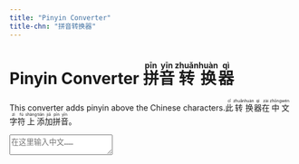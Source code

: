 ```yaml
---
title: "Pinyin Converter"
title-chn: "拼音转换器"
---
```


<style>
    .output {
        font-size: 2.25em; line-height: 2em; margin-top: 1em;
    }
</style>

# <span class="eng"> Pinyin Converter </span><span class="chn"> <ruby>拼<rt>pīn</rt></ruby><ruby>音<rt>yīn</rt></ruby><ruby>转<rt>zhuǎn</rt></ruby><ruby>换<rt>huàn</rt></ruby><ruby>器<rt>qì</rt></ruby> </span>


<span class="eng"> This converter adds pinyin above the Chinese characters.  </span><span class="chn"> <ruby>此<rt>cǐ</rt></ruby><ruby>转<rt>zhuǎn</rt></ruby><ruby>换<rt>huàn</rt></ruby><ruby>器<rt>qì</rt></ruby><ruby>在<rt>zài</rt></ruby><ruby>中<rt>zhōng</rt></ruby><ruby>文<rt>wén</rt></ruby><ruby>字<rt>zì</rt></ruby><ruby>符<rt>fú</rt></ruby><ruby>上<rt>shàng</rt></ruby><ruby>添<rt>tiān</rt></ruby><ruby>加<rt>jiā</rt></ruby><ruby>拼<rt>pīn</rt></ruby><ruby>音<rt>yīn</rt></ruby><ruby>。</ruby> </span>

<script src="pinyin.js"></script>

<textarea id="textarea" placeholder="在这里输入中文……"></textarea>
<div class="output" id="output"></div>

<script>
    function isChinese(char) {
      return /[\u4e00-\u9fa5]/.test(char);
    }

    window.addEventListener('DOMContentLoaded', function() {
      const input = document.getElementById('input');
      const output = document.getElementById('output');

      function convertToRubyPerCharWithContext(str) {
        // Get per-character pinyin, context aware
        const pinyinArr = window.pinyinPro.pinyin(str, {
          type: 'array',
          segment: true,
          toneType: 'mark'
        });

        let html = '';
        let pinIdx = 0;

        for (let ch of str) {
          if (isChinese(ch)) {
            // pinyinArr has one entry per character (not per word)
            const py = pinyinArr[pinIdx++] || '';
            html += `<ruby>${ch}<rt>${py}</rt></ruby>`;
          } else if (ch === '\n') {
            html += '<br>';
            pinIdx++;
          } else if (ch === ' ') {
            html += `<ruby>&nbsp;</ruby>`;
            pinIdx++;
          } else {
            html += `<ruby>${ch}</ruby>`;
            pinIdx++;
          }
        }
        return html;
      }

      input.addEventListener('textarea', () => {
        if (typeof window.pinyinPro === 'undefined') {
          output.innerHTML = `<span class="eng">Load failed, please reload.</span><span class="chn"><ruby>加<rt>jiā</rt></ruby><ruby>载<rt>zài</rt></ruby><ruby>失<rt>shī</rt></ruby><ruby>败<rt>bài</rt></ruby>，<ruby>请<rt>qǐng</rt></ruby><ruby>刷<rt>shuā</rt></ruby><ruby>新<rt>xīn</rt></ruby><ruby>页<rt>yè</rt></ruby><ruby>面<rt>miàn</rt></ruby>。</span>`;
          return;
          updateMyLanguage();
        }
        output.innerHTML = convertToRubyPerCharWithContext(input.value);
      });
    });
</script>